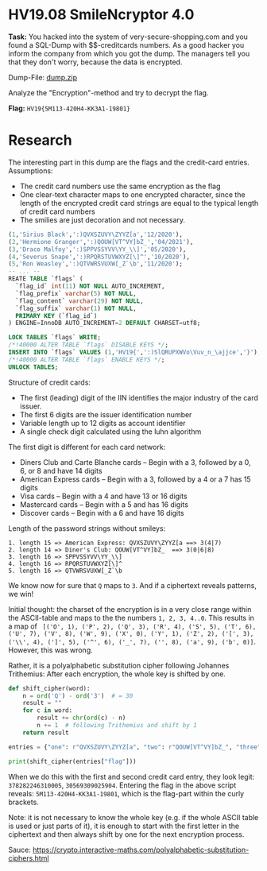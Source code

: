 # HV19.08 SmileNcryptor 4.0

**Task:** You hacked into the system of very-secure-shopping.com and you found a SQL-Dump with $$-creditcards numbers. As a good hacker you inform the company from which you got the dump. The managers tell you that they don't worry, because the data is encrypted.

Dump-File: [dump.zip](https://academy.hacking-lab.com/api/media/challenge/zip/c635204a-6347-45d7-91f8-bd7b94b111f1.zip)

Analyze the "Encryption"-method and try to decrypt the flag.

**Flag:** `HV19{5M113-420H4-KK3A1-19801}`

# Research

The interesting part in this dump are the flags and the credit-card entries. Assumptions: 

* The credit card numbers use the same encryption as the flag
* One clear-text character maps to one encrypted character, since the length of the encrypted credit card strings are equal to the typical length of credit card numbers
* The smilies are just decoration and not necessary.

``` sql
(1,'Sirius Black',':)QVXSZUVY\ZYYZ[a','12/2020'), 
(2,'Hermione Granger',':)QOUW[VT^VY]bZ_','04/2021'),
(3,'Draco Malfoy',':)SPPVSSYVV\YY_\\]','05/2020'),
(4,'Severus Snape',':)RPQRSTUVWXYZ[\]^','10/2020'),
(5,'Ron Weasley',':)QTVWRSVUXW[_Z`\b','11/2020');
-- ... --
REATE TABLE `flags` (
  `flag_id` int(11) NOT NULL AUTO_INCREMENT,
  `flag_prefix` varchar(5) NOT NULL,
  `flag_content` varchar(29) NOT NULL,
  `flag_suffix` varchar(1) NOT NULL,
  PRIMARY KEY (`flag_id`)
) ENGINE=InnoDB AUTO_INCREMENT=2 DEFAULT CHARSET=utf8;

LOCK TABLES `flags` WRITE;
/*!40000 ALTER TABLE `flags` DISABLE KEYS */;
INSERT INTO `flags` VALUES (1,'HV19{',':)SlQRUPXWVo\Vuv_n_\ajjce','}');
/*!40000 ALTER TABLE `flags` ENABLE KEYS */;
UNLOCK TABLES;
```

Structure of credit cards:

* The first (leading) digit of the IIN identifies the major industry of the card issuer.
* The first 6 digits are the issuer identification number
* Variable length up to 12 digits as account identifier
* A single check digit calculated using the luhn algorithm

The first digit is different for each card network:

* Diners Club and Carte Blanche cards – Begin with a 3, followed by a 0, 6, or 8 and have 14 digits
* American Express cards – Begin with a 3, followed by a 4 or a 7 has 15 digits
* Visa cards – Begin with a 4 and have 13 or 16 digits
* Mastercard cards – Begin with a 5 and has 16 digits
* Discover cards – Begin with a 6 and have 16 digits

Length of the password strings without smileys:

```
1. length 15 => American Express: QVXSZUVY\ZYYZ[a ==> 3(4|7)
2. length 14 => Diner's Club: QOUW[VT^VY]bZ_  ==> 3(0|6|8)
3. length 16 => SPPVSSYVV\YY_\\] 
4. length 16 => RPQRSTUVWXYZ[\]^
5. length 16 => QTVWRSVUXW[_Z`\b 
```

We know now for sure that `Q` maps to `3`. And if a ciphertext reveals patterns, we win!

Initial thought: the charset of the encryption is in a very close range within the ASCII-table and maps to the the numbers `1, 2, 3, 4..0`. This results in a map of ``` [('O', 1), ('P', 2), ('Q', 3), ('R', 4), ('S', 5), ('T', 6), ('U', 7), ('V', 8), ('W', 9), ('X', 0), ('Y', 1), ('Z', 2), ('[', 3), ('\\', 4), (']', 5), ('^', 6), ('_', 7), ('', 8), ('a', 9), ('b', 0)]```. 
However, this was wrong.

Rather, it is a polyalphabetic substitution cipher following Johannes Trithemius: After each encryption, the whole key is shifted by one. 

``` python
def shift_cipher(word):
    n = ord('Q') - ord('3')  # = 30
    result = ""
    for c in word:
        result += chr(ord(c) - n)
        n += 1  # following Trithemius and shift by 1
    return result

entries = {"one": r"QVXSZUVY\ZYYZ[a", "two": r"QOUW[VT^VY]bZ_", "three": r"SPPVSSYVV\YY_\\]", "four": r"RPQRSTUVWXYZ[\]^", "five": r"QTVWRSVUXW[_Z`\b", "flag": r"SlQRUPXWVo\Vuv_n_\ajjce"}

print(shift_cipher(entries["flag"]))
```

When we do this with the first and second credit card entry, they look legit: `378282246310005`, `30569309025904`. Entering the flag in the above script reveals: `5M113-420H4-KK3A1-19801`, which is the flag-part within the curly brackets.

Note: it is not necessary to know the whole key (e.g. if the whole ASCII table is used or just parts of it), it is enough to start with the first letter in the ciphertext and then always shift by one for the next encryption process.

Sauce: https://crypto.interactive-maths.com/polyalphabetic-substitution-ciphers.html







